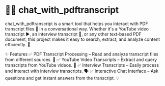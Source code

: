 # 📄💬 chat_with_pdftranscript

chat_with_pdftranscript is a smart tool that helps you interact with PDF transcript files 📑 in a conversational way. Whether it's a YouTube video transcript ▶️, an interview transcript 🎤, or any other text-based PDF document, this project makes it easy to search, extract, and analyze content efficiently. 🚀

✨ Features
✅ PDF Transcript Processing – Read and analyze transcript files from different sources. 📂
✅ YouTube Video Transcripts – Extract and query transcripts from YouTube videos. 🎥
✅ Interview Transcripts – Easily process and interact with interview transcripts. 🗣️
✅ Interactive Chat Interface – Ask questions and get instant answers from the transcript. 💡
